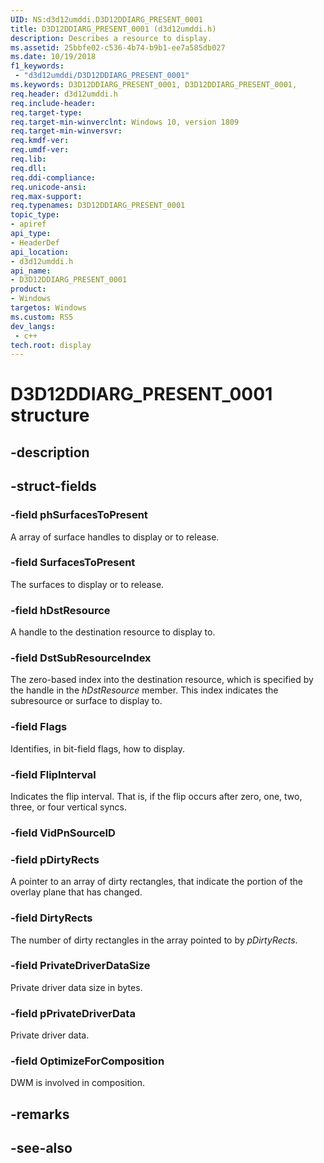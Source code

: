 ```yaml
---
UID: NS:d3d12umddi.D3D12DDIARG_PRESENT_0001
title: D3D12DDIARG_PRESENT_0001 (d3d12umddi.h)
description: Describes a resource to display.
ms.assetid: 25bbfe02-c536-4b74-b9b1-ee7a585db027
ms.date: 10/19/2018
f1_keywords:
 - "d3d12umddi/D3D12DDIARG_PRESENT_0001"
ms.keywords: D3D12DDIARG_PRESENT_0001, D3D12DDIARG_PRESENT_0001, 
req.header: d3d12umddi.h
req.include-header:
req.target-type:
req.target-min-winverclnt: Windows 10, version 1809
req.target-min-winversvr:
req.kmdf-ver:
req.umdf-ver:
req.lib:
req.dll:
req.ddi-compliance:
req.unicode-ansi:
req.max-support:
req.typenames: D3D12DDIARG_PRESENT_0001
topic_type: 
- apiref
api_type: 
- HeaderDef
api_location: 
- d3d12umddi.h
api_name: 
- D3D12DDIARG_PRESENT_0001
product:
- Windows
targetos: Windows
ms.custom: RS5
dev_langs:
 - c++
tech.root: display
---
```


# D3D12DDIARG_PRESENT_0001 structure

## -description


## -struct-fields

### -field phSurfacesToPresent

A array of surface handles to display or to release.

### -field SurfacesToPresent

The surfaces to display or to release.

### -field hDstResource

A handle to the destination resource to display to.

### -field DstSubResourceIndex

The zero-based index into the destination resource, which is specified by the handle in the *hDstResource* member. This index indicates the subresource or surface to display to.

### -field Flags

Identifies, in bit-field flags, how to display.

### -field FlipInterval

Indicates the flip interval. That is, if the flip occurs after zero, one, two, three, or four vertical syncs.

### -field VidPnSourceID
 
### -field pDirtyRects

A pointer to an array of dirty rectangles, that indicate the portion of the overlay plane that has changed.

### -field DirtyRects

The number of dirty rectangles in the array pointed to by *pDirtyRects*.

### -field PrivateDriverDataSize

Private driver data size in bytes. 

### -field pPrivateDriverData

Private driver data.

### -field OptimizeForComposition
 
DWM is involved in composition.

## -remarks

## -see-also
